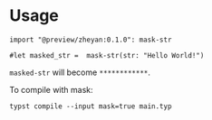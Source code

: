 
# Usage

```typst
import "@preview/zheyan:0.1.0": mask-str

#let masked_str =  mask-str(str: "Hello World!")
```

`masked-str` will become `************`.

To compile with mask:
```
typst compile --input mask=true main.typ
```

